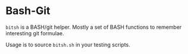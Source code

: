 # Bash-Git

`bitsh` is a BASH/git helper.  Mostly a set of BASH functions to remember
interesting git formulae.

Usage is to source `bitsh.sh` in your testing scripts.

